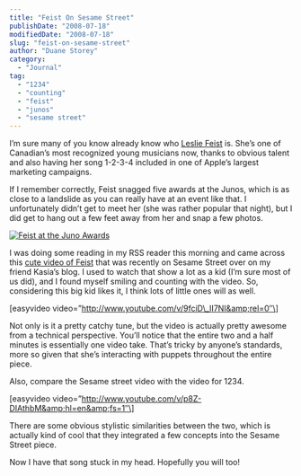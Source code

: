```yaml
---
title: "Feist On Sesame Street"
publishDate: "2008-07-18"
modifiedDate: "2008-07-18"
slug: "feist-on-sesame-street"
author: "Duane Storey"
category:
  - "Journal"
tag:
  - "1234"
  - "counting"
  - "feist"
  - "junos"
  - "sesame street"
---
```


I’m sure many of you know already know who [Leslie Feist](http://en.wikipedia.org/wiki/Leslie_Feist) is. She’s one of Canadian’s most recognized young musicians now, thanks to obvious talent and also having her song 1-2-3-4 included in one of Apple’s largest marketing campaigns.

If I remember correctly, Feist snagged five awards at the Junos, which is as close to a landslide as you can really have at an event like that. I unfortunately didn’t get to meet her (she was rather popular that night), but I did get to hang out a few feet away from her and snap a few photos.

[![Feist at the Juno Awards](http://farm3.static.flickr.com/2028/2394047491_6001dcbee1.jpg?v=0)](http://farm3.static.flickr.com/2028/2394047491_6001dcbee1.jpg?v=0)

I was doing some reading in my RSS reader this morning and came across this [cute video of Feist](http://purplegables.com) that was recently on Sesame Street over on my friend Kasia’s blog. I used to watch that show a lot as a kid (I’m sure most of us did), and I found myself smiling and counting with the video. So, considering this big kid likes it, I think lots of little ones will as well.

\[easyvideo video=”http://www.youtube.com/v/9fciD\_II7NI&amp;rel=0″\]

Not only is it a pretty catchy tune, but the video is actually pretty awesome from a technical perspective. You’ll notice that the entire two and a half minutes is essentially one video take. That’s tricky by anyone’s standards, more so given that she’s interacting with puppets throughout the entire piece.

Also, compare the Sesame street video with the video for 1234.

\[easyvideo video=”http://www.youtube.com/v/p8Z-DIAthbM&amp;hl=en&amp;fs=1″\]

There are some obvious stylistic similarities between the two, which is actually kind of cool that they integrated a few concepts into the Sesame Street piece.

Now I have that song stuck in my head. Hopefully you will too!